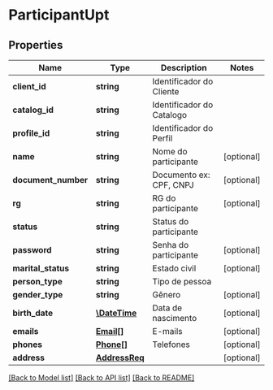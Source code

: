 # ParticipantUpt

## Properties
Name | Type | Description | Notes
------------ | ------------- | ------------- | -------------
**client_id** | **string** | Identificador do Cliente | 
**catalog_id** | **string** | Identificador do Catalogo | 
**profile_id** | **string** | Identificador do Perfil | 
**name** | **string** | Nome do participante | [optional] 
**document_number** | **string** | Documento ex: CPF, CNPJ | [optional] 
**rg** | **string** | RG do participante | [optional] 
**status** | **string** | Status do participante | 
**password** | **string** | Senha do participante | [optional] 
**marital_status** | **string** | Estado civil | [optional] 
**person_type** | **string** | Tipo de pessoa | 
**gender_type** | **string** | Gênero | [optional] 
**birth_date** | [**\DateTime**](Date.md) | Data de nascimento | [optional] 
**emails** | [**Email[]**](Email.md) | E-mails | [optional] 
**phones** | [**Phone[]**](Phone.md) | Telefones | [optional] 
**address** | [**AddressReq**](AddressReq.md) |  | [optional] 

[[Back to Model list]](../README.md#documentation-for-models) [[Back to API list]](../README.md#documentation-for-api-endpoints) [[Back to README]](../README.md)


